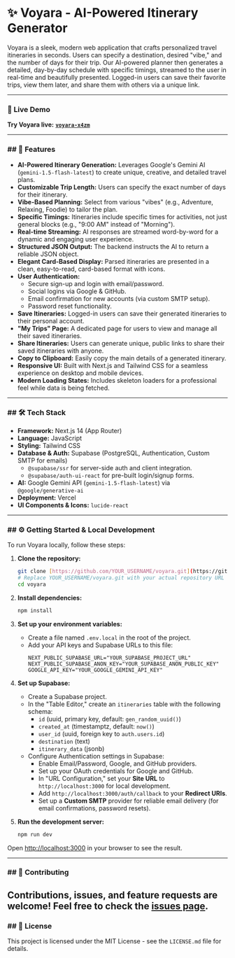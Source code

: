 # ✨ Voyara - AI-Powered Itinerary Generator

Voyara is a sleek, modern web application that crafts personalized travel itineraries in seconds. Users can specify a destination, desired "vibe," and the number of days for their trip. Our AI-powered planner then generates a detailed, day-by-day schedule with specific timings, streamed to the user in real-time and beautifully presented. Logged-in users can save their favorite trips, view them later, and share them with others via a unique link.

---

### 🚀 Live Demo

**Try Voyara live:** [**`voyara-x4zm`**](https://voyara-x4zm.vercel.app/)

---

### ## 🌟 Features

* **AI-Powered Itinerary Generation:** Leverages Google's Gemini AI (`gemini-1.5-flash-latest`) to create unique, creative, and detailed travel plans.
* **Customizable Trip Length:** Users can specify the exact number of days for their itinerary.
* **Vibe-Based Planning:** Select from various "vibes" (e.g., Adventure, Relaxing, Foodie) to tailor the plan.
* **Specific Timings:** Itineraries include specific times for activities, not just general blocks (e.g., "9:00 AM" instead of "Morning").
* **Real-time Streaming:** AI responses are streamed word-by-word for a dynamic and engaging user experience.
* **Structured JSON Output:** The backend instructs the AI to return a reliable JSON object.
* **Elegant Card-Based Display:** Parsed itineraries are presented in a clean, easy-to-read, card-based format with icons.
* **User Authentication:**
    * Secure sign-up and login with email/password.
    * Social logins via Google & GitHub.
    * Email confirmation for new accounts (via custom SMTP setup).
    * Password reset functionality.
* **Save Itineraries:** Logged-in users can save their generated itineraries to their personal account.
* **"My Trips" Page:** A dedicated page for users to view and manage all their saved itineraries.
* **Share Itineraries:** Users can generate unique, public links to share their saved itineraries with anyone.
* **Copy to Clipboard:** Easily copy the main details of a generated itinerary.
* **Responsive UI:** Built with Next.js and Tailwind CSS for a seamless experience on desktop and mobile devices.
* **Modern Loading States:** Includes skeleton loaders for a professional feel while data is being fetched.

---

### ## 🛠️ Tech Stack

* **Framework:** Next.js 14 (App Router)
* **Language:** JavaScript
* **Styling:** Tailwind CSS
* **Database & Auth:** Supabase (PostgreSQL, Authentication, Custom SMTP for emails)
    * `@supabase/ssr` for server-side auth and client integration.
    * `@supabase/auth-ui-react` for pre-built login/signup forms.
* **AI:** Google Gemini API (`gemini-1.5-flash-latest`) via `@google/generative-ai`
* **Deployment:** Vercel
* **UI Components & Icons:** `lucide-react`

---

### ## ⚙️ Getting Started & Local Development

To run Voyara locally, follow these steps:

1.  **Clone the repository:**
    ```bash
    git clone [https://github.com/YOUR_USERNAME/voyara.git](https://github.com/YOUR_USERNAME/voyara.git) 
    # Replace YOUR_USERNAME/voyara.git with your actual repository URL
    cd voyara
    ```

2.  **Install dependencies:**
    ```bash
    npm install
    ```

3.  **Set up your environment variables:**
    * Create a file named `.env.local` in the root of the project.
    * Add your API keys and Supabase URLs to this file:
        ```env
        NEXT_PUBLIC_SUPABASE_URL="YOUR_SUPABASE_PROJECT_URL"
        NEXT_PUBLIC_SUPABASE_ANON_KEY="YOUR_SUPABASE_ANON_PUBLIC_KEY"
        GOOGLE_API_KEY="YOUR_GOOGLE_GEMINI_API_KEY"
        ```

4.  **Set up Supabase:**
    * Create a Supabase project.
    * In the "Table Editor," create an `itineraries` table with the following schema:
        * `id` (uuid, primary key, default: `gen_random_uuid()`)
        * `created_at` (timestamptz, default: `now()`)
        * `user_id` (uuid, foreign key to `auth.users.id`)
        * `destination` (text)
        * `itinerary_data` (jsonb)
    * Configure Authentication settings in Supabase:
        * Enable Email/Password, Google, and GitHub providers.
        * Set up your OAuth credentials for Google and GitHub.
        * In "URL Configuration," set your **Site URL** to `http://localhost:3000` for local development.
        * Add `http://localhost:3000/auth/callback` to your **Redirect URIs**.
        * Set up a **Custom SMTP** provider for reliable email delivery (for email confirmations, password resets).

5.  **Run the development server:**
    ```bash
    npm run dev
    ```

Open [http://localhost:3000](http://localhost:3000) in your browser to see the result.

---

### ## 🤝 Contributing

Contributions, issues, and feature requests are welcome! Feel free to check the [issues page](https://github.com/karthikurao/voyara/issues). 
---

### ## 📝 License

This project is licensed under the MIT License - see the `LICENSE.md` file for details. 
